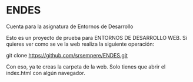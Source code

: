 # ENDES
Cuenta para la asignatura de Entornos de Desarrollo

Esto es un proyecto de prueba para ENTORNOS DE DESARROLLO WEB. Si quieres ver como se ve la web realiza la siguiente operación:

git clone https://github.com/srsempere/ENDES.git

Con eso, ya te creas la carpeta de la web. Solo tienes que abrir el index.html con algún navegador.
